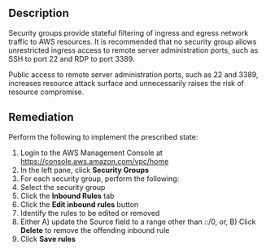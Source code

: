 ## Description

Security groups provide stateful filtering of ingress and egress network traffic to AWS resources. It is recommended that no security group allows unrestricted ingress access to remote server administration ports, such as SSH to port 22 and RDP to port 3389.

Public access to remote server administration ports, such as 22 and 3389, increases resource attack surface and unnecessarily raises the risk of resource compromise.

## Remediation

Perform the following to implement the prescribed state:

1. Login to the AWS Management Console at https://console.aws.amazon.com/vpc/home
2. In the left pane, click **Security Groups**
3. For each security group, perform the following:
4. Select the security group
5. Click the **Inbound Rules** tab
6. Click the **Edit inbound rules** button
7. Identify the rules to be edited or removed
8. Either A) update the Source field to a range other than ::/0, or, B) Click **Delete** to remove the offending inbound rule
9. Click **Save rules**
